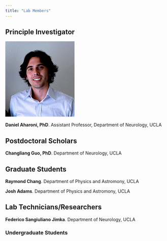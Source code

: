 ```yaml
---
title: "Lab Members"
---
```


## Principle Investigator

![Daniel Aharoni](DAharoni.png)

**Daniel Aharoni, PhD**. Assistant Professor, Department of Neurology, UCLA

## Postdoctoral Scholars

**Changliang Guo, PhD**. Department of Neurology, UCLA

## Graduate Students

**Raymond Chang**. Department of Physics and Astromony, UCLA

**Josh Adams**. Department of Physics and Astromony, UCLA

## Lab Technicians/Researchers

**Federico Sangiuliano Jimka**. Department of Neurology, UCLA

### Undergraduate Students

